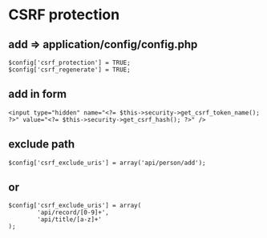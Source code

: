 # CSRF protection


## add => application/config/config.php
````
$config['csrf_protection'] = TRUE;
$config['csrf_regenerate'] = TRUE;
````

## add in form

````
<input type="hidden" name="<?= $this->security->get_csrf_token_name(); ?>" value="<?= $this->security->get_csrf_hash(); ?>" />
````

## exclude path 
````
$config['csrf_exclude_uris'] = array('api/person/add');

````
## or
````
$config['csrf_exclude_uris'] = array(
        'api/record/[0-9]+',
        'api/title/[a-z]+'
);
````
